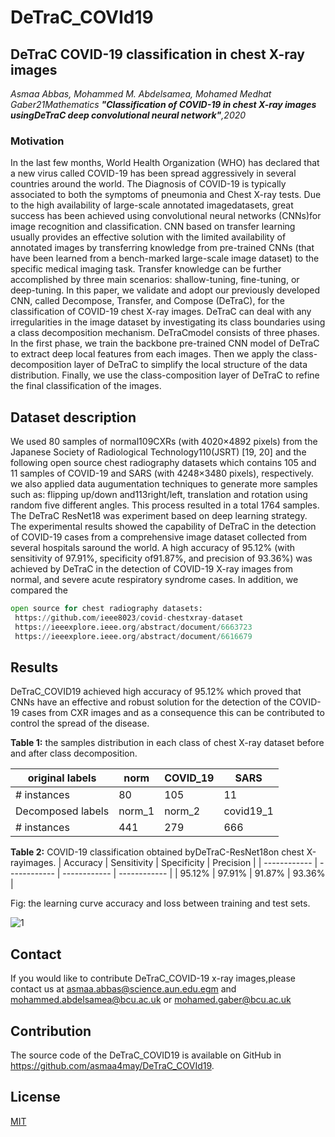 #   DeTraC_COVId19

##        DeTraC COVID-19 classification in chest X-ray images 

*Asmaa Abbas, Mohammed M. Abdelsamea, Mohamed Medhat Gaber21Mathematics **"Classification of COVID-19 in chest X-ray images usingDeTraC 
deep convolutional neural network"**,2020*

### Motivation
 In the last few months, World Health Organization (WHO) has declared that a new virus called COVID-19 has been spread aggressively
 in several countries around the world. The Diagnosis of COVID-19 is typically associated to both the symptoms of pneumonia and
 Chest X-ray tests. Due to the high availability of large-scale annotated imagedatasets, great success has been achieved using convolutional neural
 networks (CNNs)for image recognition and classification. CNN based on transfer learning usually provides an effective solution with
 the limited availability of annotated images by transferring knowledge from pre-trained CNNs (that have been learned from a bench-marked large-scale image dataset) to the 
 specific medical imaging task. Transfer knowledge can be further accomplished by three main scenarios:  shallow-tuning, fine-tuning, 
 or deep-tuning. In this paper, we validate and adopt our previously developed CNN, called Decompose, Transfer, and Compose (DeTraC), for the classification of COVID-19 chest X-ray images.
 DeTraC can deal with any irregularities in the image dataset by investigating its class boundaries using a class decomposition mechanism.
 DeTraCmodel consists of three phases. In the first phase, we train the backbone pre-trained CNN model of DeTraC to extract deep
 local features from each images. Then we apply the class-decomposition layer of DeTraC to simplify the local structure of the data distribution. 
 Finally, we use the class-composition layer of DeTraC to refine the final classification of the images. 
 
 
## **Dataset description**

We used 80 samples of normal109CXRs (with 4020×4892 pixels) from the Japanese Society of Radiological Technology110(JSRT) [19, 20]
and the following open source chest radiography datasets which contains 105 and 11 samples of COVID-19 and SARS (with 4248×3480 pixels),
respectively. we also applied data augumentation techniques to generate more samples such as: flipping up/down and113right/left, 
translation and rotation using random five different angles. This process resulted in a total 1764 samples.
The DeTraC ResNet18 was experiment based on deep learning strategy. The experimental results showed the capability of DeTraC in the detection of COVID-19 cases from a comprehensive image dataset collected 
 from several hospitals saround the world. A high accuracy of 95.12% (with sensitivity of 97.91%, specificity of91.87%, and precision of
 93.36%) was achieved by DeTraC in the detection of COVID-19 X-ray images from normal, and severe acute respiratory syndrome cases. 
 In addition, we compared the

```python
open source for chest radiography datasets:
 https://github.com/ieee8023/covid-chestxray-dataset
 https://ieeexplore.ieee.org/abstract/document/6663723
 https://ieeexplore.ieee.org/abstract/document/6616679
```

## **Results**

DeTraC_COVID19 achieved high accuracy of 95.12% which proved that CNNs have an effective and robust solution for the detection 
of the COVID-19 cases from CXR images and as a consequence this can be contributed to control the spread of the disease.


**Table 1:** the samples distribution in each class of chest X-ray dataset before and after class decomposition.

 |  original labels  |     norm       |        COVID_19       |     SARS       |
 | ------------      | ------------   |     ------------      |   ------------ |
 |    # instances    |     80         |           105         |        11      |        
 | Decomposed labels | norm_1| norm_2 | covid19_1 | covid19_2 | SARS_1| SARS_2 |
 |    # instances    |   441  |  279  |    666    |    283   |   63  |   36   |


**Table 2:** COVID-19 classification obtained byDeTraC-ResNet18on chest X-rayimages.
|  Accuracy | Sensitivity  |  Specificity |  Precision |
| ------------ | ------------ | ------------ | ------------ |
|  95.12%      | 97.91%      |      91.87%  |  93.36% |

 Fig: the learning curve accuracy and loss between training and test sets.

![1](https://github.com/asmaa4may/DeTraC_COVId19/blob/master/images/Learning%20curve.png ) 



## Contact

 If you would like to contribute DeTraC_COVID-19 x-ray images,please contact us at asmaa.abbas@science.aun.edu.egm 
 and mohammed.abdelsamea@bcu.ac.uk  or mohamed.gaber@bcu.ac.uk

 ## Contribution
 The source code of the DeTraC_COVID19 is available on GitHub in https://github.com/asmaa4may/DeTraC_COVId19.
 
## License
[MIT](https://github.com/asmaa4may/DeTraC_COVId19/blob/master/LICENSE)





